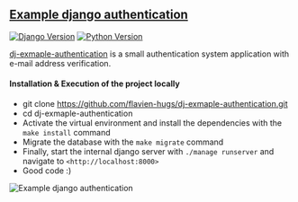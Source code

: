 ## [Example django authentication](https://github.com/flavien-hugs/dj-exmaple-authentication.git)

[![Django Version](https://img.shields.io/badge/Django-Version3-success.svg)](https://www.djangoproject.com)
[![Python Version](https://img.shields.io/badge/Python-3.6-brightgreen.svg)](https://www.python.com)

[dj-exmaple-authentication](https://github.com/flavien-hugs/authentication/) is a small authentication system application with e-mail address verification.

#### Installation & Execution of the project locally

* git clone https://github.com/flavien-hugs/dj-exmaple-authentication.git
* cd dj-exmaple-authentication
* Activate the virtual environment and install the dependencies with the `make install` command
* Migrate the database with the `make migrate` command
* Finally, start the internal django server with `./manage runserver` and navigate to `<http://localhost:8000>`
* Good code :)

![Example django authentication](https://github.com/flavien-hugs/dj-exmaple-authentication/blob/main/screenshort.png)
